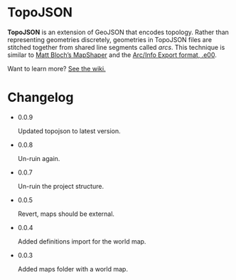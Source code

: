 # TopoJSON

**TopoJSON** is an extension of GeoJSON that encodes topology. Rather than representing geometries discretely, geometries in TopoJSON files are stitched together from shared line segments called *arcs*. This technique is similar to [Matt Bloch’s MapShaper](http://www.cartogis.org/docs/proceedings/2006/bloch_harrower.pdf
) and the [Arc/Info Export format, .e00](http://indiemaps.com/blog/2009/02/e00parser-an-actionscript-3-parser-for-the-arcinfo-export-topological-gis-format/).

Want to learn more? [See the wiki.](https://github.com/mbostock/topojson/wiki)

# Changelog

* 0.0.9

    Updated topojson to latest version.
* 0.0.8

    Un-ruin again.
* 0.0.7

    Un-ruin the project structure.
* 0.0.5

    Revert, maps should be external.
* 0.0.4

    Added definitions import for the world map.
* 0.0.3

    Added maps folder with a world map.